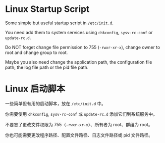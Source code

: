 Linux Startup Script
====================

Some simple but useful startup script in `/etc/init.d`.

You need add them to system services using `chkconfig`, `sysv-rc-conf` or `update-rc.d`.

Do NOT forget change file permission to 755 (`-rwxr-xr-x`), change owner to root and change group to root.

Maybe you also need change the application path, the configuration file path, the log file path or the pid file path.

Linux 启动脚本
=============

一些简单但有用的启动脚本，放在 `/etc/init.d` 中。

你需要使用 `chkconfig`, `sysv-rc-conf` 或 `update-rc.d` 添加它们到系统服务中。

不要忘了更改文件权限为 755（`-rwxr-xr-x`）、所有者为 root、群组为 root。

你也可能需要更改程序路径、配置文件路径、日志文件路径或 pid 文件路径。